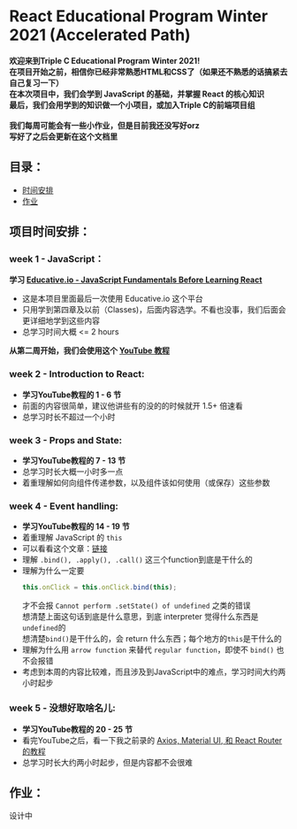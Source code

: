 # React Educational Program Winter 2021 (Accelerated Path)

**欢迎来到Triple C Educational Program Winter 2021!**  
**在项目开始之前，相信你已经非常熟悉HTML和CSS了（如果还不熟悉的话搞紧去自己复习一下）**  
**在本次项目中，我们会学到 JavaScript 的基础，并掌握 React 的核心知识**  
**最后，我们会用学到的知识做一个小项目，或加入Triple C的前端项目组**  
<br>
**我们每周可能会有一些小作业，但是目前我还没写好orz**  
**写好了之后会更新在这个文档里** 

## 目录：
- [时间安排](#项目时间安排)
- [作业](#作业)

## 项目时间安排：
### week 1 - JavaScript：
**学习 [Educative.io - JavaScript Fundamentals Before Learning React](https://www.educative.io/courses/javascript-fundamentals-before-learning-react)**
- 这是本项目里面最后一次使用 Educative.io 这个平台
- 只用学到第四章及以前（Classes)，后面内容选学。不看也没事，我们后面会更详细地学到这些内容
- 总学习时间大概 <= 2 hours

**从第二周开始，我们会使用这个 [YouTube 教程](https://www.youtube.com/watch?v=QFaFIcGhPoM&list=PLC3y8-rFHvwgg3vaYJgHGnModB54rxOk3&ab_channel=Codevolution)**
### week 2 - Introduction to React:
- **学习YouTube教程的 1 - 6 节**  
- 前面的内容很简单，建议他讲些有的没的的时候就开 1.5+ 倍速看
- 总学习时长不超过一个小时

### week 3 - Props and State:
- **学习YouTube教程的 7 - 13 节**  
- 总学习时长大概一小时多一点
- 着重理解如何向组件传递参数，以及组件该如何使用（或保存）这些参数

### week 4 - Event handling:
- **学习YouTube教程的 14 - 19 节**  
- 着重理解 JavaScript 的 ```this```
- 可以看看这个文章：[链接](https://www.javascripttutorial.net/javascript-this/)
- 理解 ```.bind(), .apply(), .call()``` 这三个function到底是干什么的
- 理解为什么一定要
    ```javascript
    this.onClick = this.onClick.bind(this);
    ```
    才不会报 ```Cannot perform .setState() of undefined``` 之类的错误  
    想清楚上面这句话到底是什么意思，到底 interpreter 觉得什么东西是```undefined```的  
    想清楚```bind()```是干什么的，会 return 什么东西；每个地方的```this```是干什么的
- 理解为什么用 ```arrow function``` 来替代 ```regular function```，即使不 ```bind()``` 也不会报错
- 考虑到本周的内容比较难，而且涉及到JavaScript中的难点，学习时间大约两小时起步


### week 5 - 没想好取啥名儿:
- **学习YouTube教程的 20 - 25 节**  
- 看完YouTube之后，看一下我之前录的 [Axios, Material UI, 和 React Router 的教程](https://drive.google.com/file/d/1qfohK3fd6cu3AfuOaqx1CtFZw2rXGfYR/view?usp=sharing)
- 总学习时长大约两小时起步，但是内容都不会很难  

## 作业：
设计中